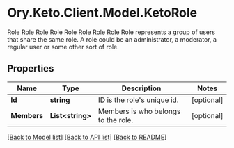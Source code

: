# Ory.Keto.Client.Model.KetoRole
Role Role Role Role Role Role Role Role Role represents a group of users that share the same role. A role could be an administrator, a moderator, a regular user or some other sort of role.
## Properties

Name | Type | Description | Notes
------------ | ------------- | ------------- | -------------
**Id** | **string** | ID is the role&#39;s unique id. | [optional] 
**Members** | **List&lt;string&gt;** | Members is who belongs to the role. | [optional] 

[[Back to Model list]](../README.md#documentation-for-models) [[Back to API list]](../README.md#documentation-for-api-endpoints) [[Back to README]](../README.md)

